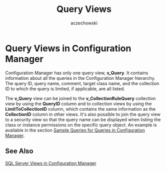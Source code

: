 ﻿---
title: Query Views
titleSuffix: Configuration Manager
description: Information about all the queries in the Configuration Manager hierarchy.
ms.date: 04/30/2019
ms.prod: configuration-manager
ms.technology: configmgr-other #app client compliance hybrid osd protect sum
ms.topic: conceptual
ms.collection: M365-identity-device-management
ms.assetid: 87b3f582-449b-4659-be0b-265fecdda6dd
author: aczechowski
ms.author: aaroncz
manager: dougeby
---

# Query Views in Configuration Manager

Configuration Manager has only one query view, **v\_Query**. It contains information about all the queries in the Configuration Manager hierarchy. The query ID, query name, comment, target class name, and the collection ID to which the query is limited, if applicable, are all listed.

The **v\_Query** view can be joined to the **v\_CollectionRuleQuery** collection view by using the **QueryID** column and to collection views by using the **LimitToCollectionID** column, which contains the same information as the **CollectionID** column in other views. It's also possible to join the query view to a security view so that the query name can be displayed when listing the class or instance permissions on the specific query object. An example is available in the section [Sample Queries for Queries in Configuration Manager](https://docs.microsoft.com/en-us/previous-versions/system-center/system-center-2012-R2/dn581990(v=technet.10)).

## See Also

[SQL Server Views in Configuration Manager](sql-server-views-configuration-manager.md)  
